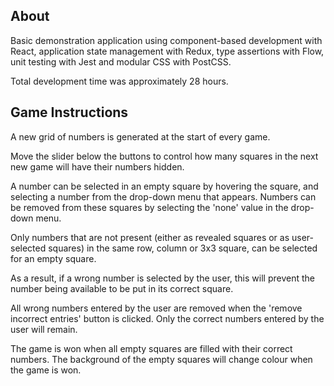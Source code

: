 
About
-----

Basic demonstration application using component-based development with React, application state management with Redux, type assertions with Flow, unit testing with Jest and modular CSS with PostCSS.

Total development time was approximately 28 hours.


Game Instructions
-----------------

A new grid of numbers is generated at the start of every game.

Move the slider below the buttons to control how many squares in the next new game will have their numbers hidden.

A number can be selected in an empty square by hovering the square, and selecting a number from the drop-down menu that appears. Numbers can be removed from these squares by selecting the 'none' value in the drop-down menu.

Only numbers that are not present (either as revealed squares or as user-selected squares) in the same row, column or 3x3 square, can be selected for an empty square.

As a result, if a wrong number is selected by the user, this will prevent the number being available to be put in its correct square.

All wrong numbers entered by the user are removed when the 'remove incorrect entries' button is clicked. Only the correct numbers entered by the user will remain.

The game is won when all empty squares are filled with their correct numbers. The background of the empty squares will change colour when the game is won.
